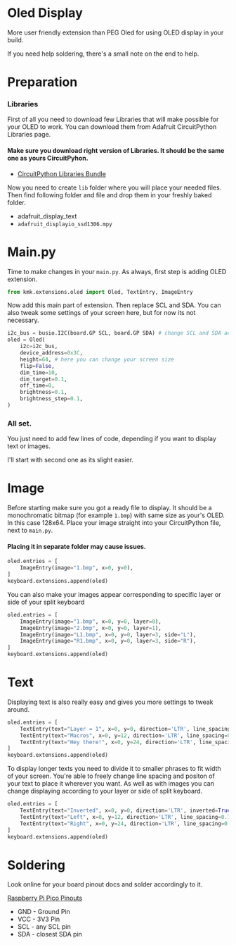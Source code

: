 # Oled Display
More user friendly extension than PEG Oled for using OLED display in your build.

If you need help soldering, there's a small note on the end to help.

# Preparation

### Libraries
First of all you need to download few Libraries that will make possible for your OLED to work. You can download them from Adafruit CircuitPython Libraries page. 
#### Make sure you download right version of Libraries. It should be the same one as yours CircuitPyhon.
* [CircuitPython Libraries Bundle](https://circuitpython.org/libraries)

Now you need to create `lib` folder where you will place your needed files.
Then find following folder and file and drop them in your freshly baked folder.
* adafruit_display_text
* `adafruit_displayio_ssd1306.mpy`

# Main.py
Time to make changes in your `main.py`.
As always, first step is adding OLED extension.

```python
from kmk.extensions.oled import Oled, TextEntry, ImageEntry
```

Now add this main part of extension. Then replace SCL and SDA. You can also tweak some settings of your screen here, but for now its not necessary.

```python
i2c_bus = busio.I2C(board.GP SCL, board.GP SDA) # change SCL and SDA according to your board and made connection.
oled = Oled(
    i2c=i2c_bus,
    device_address=0x3C,
    height=64, # here you can change your screen size
    flip=False,
    dim_time=10,
    dim_target=0.1, 
    off_time=0, 
    brightness=0.1,
    brightness_step=0.1,
)
```
### All set.
You just need to add few lines of code, depending if you want to display text or images.

I'll start with second one as its slight easier.

# Image

Before starting make sure you got a ready file to display. It should be a monochromatic bitmap (for example `1.bmp`) with same size as your's OLED. In this case 128x64. 
Place your image straight into your CircuitPython file, next to `main.py`. 
#### Placing it in separate folder may cause issues.

```python
oled.entries = [
    ImageEntry(image="1.bmp", x=0, y=0),
]
keyboard.extensions.append(oled)
```

You can also make your images appear corresponding to specific layer or side of your split keyboard

```python
oled.entries = [
    ImageEntry(image="1.bmp", x=0, y=0, layer=0),
    ImageEntry(image="2.bmp", x=0, y=0, layer=1),
    ImageEntry(image="L1.bmp", x=0, y=0, layer=3, side="L"),
    ImageEntry(image="R1.bmp", x=0, y=0, layer=3, side="R"),
]
keyboard.extensions.append(oled)
```

# Text
Displaying text is also really easy and gives you more settings to tweak around.

```python
oled.entries = [
    TextEntry(text="Layer = 1", x=0, y=0, direction='LTR', line_spacing=0.75),
    TextEntry(text="Macros", x=0, y=12, direction='LTR', line_spacing=0.75),
    TextEntry(text="Hey there!", x=0, y=24, direction='LTR', line_spacing=0.75),
]
keyboard.extensions.append(oled)
```

To display longer texts you need to divide it to smaller phrases to fit width of your screen.
You're able to freely change line spacing and positon of your text to place it wherever you want.
As well as with images you can change displaying according to your layer or side of split keyboard.

```python
oled.entries = [
    TextEntry(text="Inverted", x=0, y=0, direction='LTR', inverted=True, line_spacing=0.75, layer=0),
    TextEntry(text="Left", x=0, y=12, direction='LTR', line_spacing=0.75, layer=0, side="L"),
    TextEntry(text="Right", x=0, y=24, direction='LTR', line_spacing=0.75, layer=0, side="R"),
]
keyboard.extensions.append(oled)
```

# Soldering

Look online for your board pinout docs and solder accordingly to it.

[Raspberry Pi Pico Pinouts](https://www.raspberrypi.com/documentation/microcontrollers/images/pico-pinout.svg)

* GND - Ground Pin
* VCC - 3V3 Pin
* SCL - any SCL pin 
* SDA - closest SDA pin
